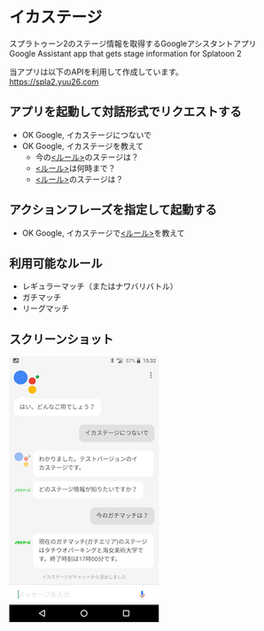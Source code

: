 # イカステージ
スプラトゥーン2のステージ情報を取得するGoogleアシスタントアプリ  
Google Assistant app that gets stage information for Splatoon 2  

当アプリは以下のAPIを利用して作成しています。  
https://spla2.yuu26.com

## アプリを起動して対話形式でリクエストする
* OK Google, イカステージにつないで
* OK Google, イカステージを教えて
  * 今の[<ルール>](#rule)のステージは？
  * [<ルール>](#rule)は何時まで？
  * [<ルール>](#rule)のステージは？

## アクションフレーズを指定して起動する
* OK Google, イカステージで[<ルール>](#rule)を教えて

## <a name="rule">利用可能なルール</a>
* レギュラーマッチ（またはナワバリバトル）
* ガチマッチ
* リーグマッチ

## スクリーンショット
![screenshot](screenshot.png)
